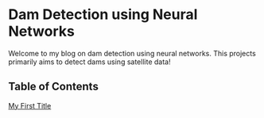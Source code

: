 # Dam Detection using Neural Networks

Welcome to my blog on dam detection using neural networks. This projects primarily aims to detect dams using satellite data!

## Table of Contents
[My First Title](#markdown-header-my-first-title)


